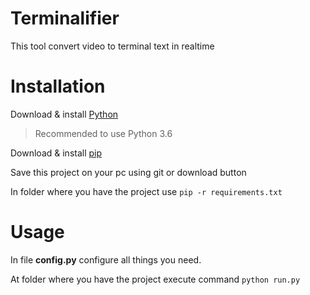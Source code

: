 # Terminalifier
This tool convert video to terminal text in realtime

# Installation
Download & install [Python](http://python.org)
> Recommended to use Python 3.6

Download & install [pip](http://pypi.org/project/pip/)

Save this project on your pc using git or download button

In folder where you have the project use `pip -r requirements.txt`

# Usage
In file **config.py** configure all things you need.

At folder where you have the project execute command `python run.py`

